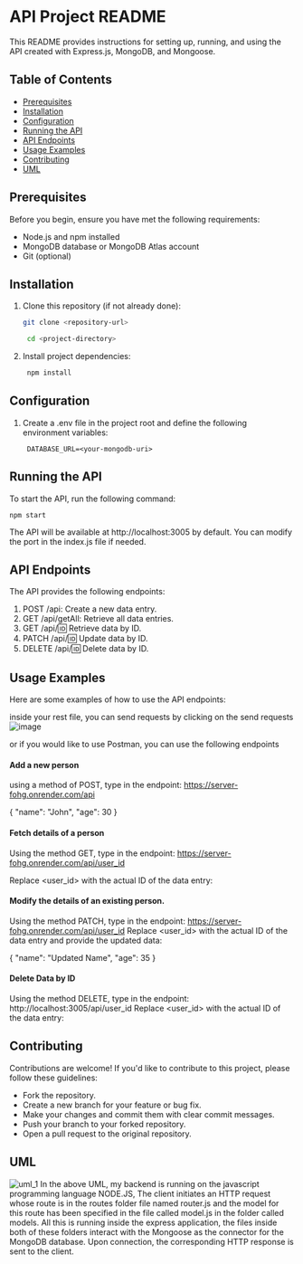 # API Project README

This README provides instructions for setting up, running, and using the API created with Express.js, MongoDB, and Mongoose.

## Table of Contents

- [Prerequisites](#prerequisites)
- [Installation](#installation)
- [Configuration](#configuration)
- [Running the API](#running-the-api)
- [API Endpoints](#api-endpoints)
- [Usage Examples](#usage-examples)
- [Contributing](#contributing)
- [UML](#uml)

## Prerequisites

Before you begin, ensure you have met the following requirements:

- Node.js and npm installed
- MongoDB database or MongoDB Atlas account
- Git (optional)

## Installation

1. Clone this repository (if not already done):

   ```bash
   git clone <repository-url>

    cd <project-directory>
2. Install project dependencies:

   ```bash
    npm install

## Configuration

1. Create a .env file in the project root and define the following environment variables:
 
   ```env
    DATABASE_URL=<your-mongodb-uri>
   
<!-- Replace <your-mongodb-uri> with your MongoDB Atlas connection URI. -->

## Running the API
To start the API, run the following command:

    npm start

The API will be available at http://localhost:3005 by default. You can modify the port in the index.js file if needed.

## API Endpoints

   The API provides the following endpoints:

   1. POST /api: Create a new data entry.
   2. GET /api/getAll: Retrieve all data entries.
   3. GET /api/:id: Retrieve data by ID.
   4. PATCH /api/:id: Update data by ID.
   5. DELETE /api/:id: Delete data by ID.

## Usage Examples
   Here are some examples of how to use the API endpoints:

   inside your rest file, you can send requests by clicking on the send requests
   ![image](https://github.com/joanita-51/HGNx-Internship/assets/82649346/d1bb2492-c3cf-40ae-bde1-5b1c8f4a656c)
   
   or if you would like to use Postman, you can use the following endpoints
   
  #### Add a new person
  using a method of POST, type in the endpoint: https://server-fohg.onrender.com/api
    
   {
      "name": "John",
      "age": 30
   }


#### Fetch details of a person
Using the method GET, type in the endpoint: https://server-fohg.onrender.com/api/user_id
 
Replace <user_id> with the actual ID of the data entry:
    
#### Modify the details of an existing person.
Using the method PATCH,  type in the endpoint: https://server-fohg.onrender.com/api/user_id
Replace <user_id> with the actual ID of the data entry and provide the updated data:

{
   "name": "Updated Name", 
   "age": 35
}


#### Delete Data by ID
Using the method DELETE, type in the endpoint: http://localhost:3005/api/user_id
Replace <user_id> with the actual ID of the data entry:


## Contributing
Contributions are welcome! If you'd like to contribute to this project, please follow these guidelines:

- Fork the repository.
- Create a new branch for your feature or bug fix.
- Make your changes and commit them with clear commit messages.
- Push your branch to your forked repository.
- Open a pull request to the original repository.

## UML
![uml_1](https://github.com/joanita-51/HGNx-Internship/assets/82649346/5ee8afdc-ff15-4bef-831f-38d458877c91)
In the above UML, my backend is running on the javascript programming language NODE.JS, The client initiates an HTTP request whose route is in the routes folder file named router.js  and the model for this route  has been specified in the file called model.js in the folder called models. All this is running inside the express application, the files inside both of these folders interact with the Mongoose as the connector for the MongoDB database. Upon connection, the corresponding HTTP response is sent to the client.

